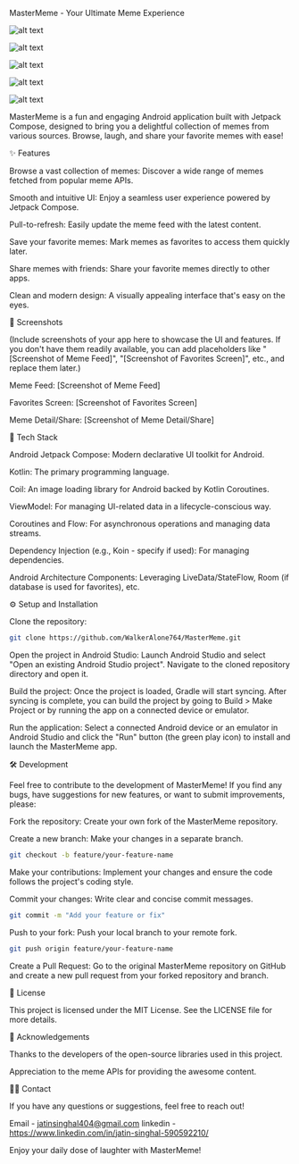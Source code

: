MasterMeme - Your Ultimate Meme Experience

![alt text](https://img.shields.io/github/issues/WalkerAlone764/MasterMeme)


![alt text](https://img.shields.io/github/forks/WalkerAlone764/MasterMeme)


![alt text](https://img.shields.io/github/stars/WalkerAlone764/MasterMeme)


![alt text](https://img.shields.io/github/license/WalkerAlone764/MasterMeme)


![alt text](https://img.shields.io/github/last-commit/WalkerAlone764/MasterMeme)

MasterMeme is a fun and engaging Android application built with Jetpack Compose, designed to bring you a delightful collection of memes from various sources. Browse, laugh, and share your favorite memes with ease!

✨ Features

Browse a vast collection of memes: Discover a wide range of memes fetched from popular meme APIs.

Smooth and intuitive UI: Enjoy a seamless user experience powered by Jetpack Compose.

Pull-to-refresh: Easily update the meme feed with the latest content.

Save your favorite memes: Mark memes as favorites to access them quickly later.

Share memes with friends: Share your favorite memes directly to other apps.

Clean and modern design: A visually appealing interface that's easy on the eyes.

📱 Screenshots

(Include screenshots of your app here to showcase the UI and features. If you don't have them readily available, you can add placeholders like "[Screenshot of Meme Feed]", "[Screenshot of Favorites Screen]", etc., and replace them later.)

Meme Feed: [Screenshot of Meme Feed]

Favorites Screen: [Screenshot of Favorites Screen]

Meme Detail/Share: [Screenshot of Meme Detail/Share]

🚀 Tech Stack

Android Jetpack Compose: Modern declarative UI toolkit for Android.

Kotlin: The primary programming language.

Coil: An image loading library for Android backed by Kotlin Coroutines.

ViewModel: For managing UI-related data in a lifecycle-conscious way.

Coroutines and Flow: For asynchronous operations and managing data streams.

Dependency Injection (e.g., Koin - specify if used): For managing dependencies.

Android Architecture Components: Leveraging LiveData/StateFlow, Room (if database is used for favorites), etc.

⚙️ Setup and Installation

Clone the repository:
```bash
git clone https://github.com/WalkerAlone764/MasterMeme.git
```

Open the project in Android Studio:
Launch Android Studio and select "Open an existing Android Studio project". Navigate to the cloned repository directory and open it.

Build the project:
Once the project is loaded, Gradle will start syncing. After syncing is complete, you can build the project by going to Build > Make Project or by running the app on a connected device or emulator.

Run the application:
Select a connected Android device or an emulator in Android Studio and click the "Run" button (the green play icon) to install and launch the MasterMeme app.

🛠️ Development

Feel free to contribute to the development of MasterMeme! If you find any bugs, have suggestions for new features, or want to submit improvements, please:

Fork the repository: Create your own fork of the MasterMeme repository.

Create a new branch: Make your changes in a separate branch.
```bash
git checkout -b feature/your-feature-name
```

Make your contributions: Implement your changes and ensure the code follows the project's coding style.

Commit your changes: Write clear and concise commit messages.
```bash
git commit -m "Add your feature or fix"
```

Push to your fork: Push your local branch to your remote fork.
```bash
git push origin feature/your-feature-name
```

Create a Pull Request: Go to the original MasterMeme repository on GitHub and create a new pull request from your forked repository and branch.

📄 License

This project is licensed under the MIT License. See the LICENSE file for more details.

🙏 Acknowledgements

Thanks to the developers of the open-source libraries used in this project.

Appreciation to the meme APIs for providing the awesome content.

🙋‍♂️ Contact

If you have any questions or suggestions, feel free to reach out!

Email - jatinsinghal404@gmail.com
linkedin - https://www.linkedin.com/in/jatin-singhal-590592210/

Enjoy your daily dose of laughter with MasterMeme!
